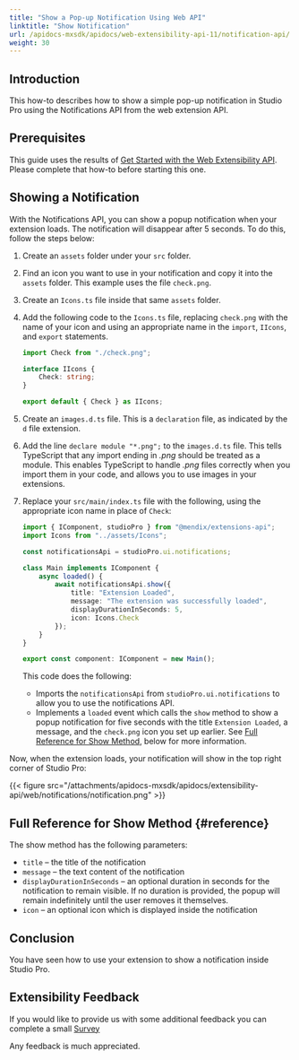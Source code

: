 ```yaml
---
title: "Show a Pop-up Notification Using Web API"
linktitle: "Show Notification"
url: /apidocs-mxsdk/apidocs/web-extensibility-api-11/notification-api/
weight: 30
---
```


## Introduction

This how-to describes how to show a simple pop-up notification in Studio Pro using the Notifications API from the web extension API.

## Prerequisites

This guide uses the results of [Get Started with the Web Extensibility API](/apidocs-mxsdk/apidocs/web-extensibility-api-11/getting-started/). Please complete that how-to before starting this one.

## Showing a Notification

With the Notifications API, you can show a popup notification when your extension loads. The notification will disappear after 5 seconds. To do this, follow the steps below:

1. Create an `assets` folder under your `src` folder.
2. Find an icon you want to use in your notification and copy it into the `assets` folder. This example uses the file `check.png`.
3. Create an `Icons.ts` file inside that same `assets` folder.
4. Add the following code to the `Icons.ts` file, replacing `check.png` with the name of your icon and using an appropriate name in the `import`, `IIcons`, and `export` statements.

    ```typescript
    import Check from "./check.png";

    interface IIcons {
        Check: string;
    }

    export default { Check } as IIcons;
    ```

5. Create an `images.d.ts` file. This is a `declaration` file, as indicated by the `d` file extension.
    
6. Add the line `declare module "*.png";` to the `images.d.ts` file. This tells TypeScript that any import ending in *.png* should be treated as a module. This enables TypeScript to handle *.png* files correctly when you import them in your code, and allows you to use images in your extensions.

7. Replace your `src/main/index.ts` file with the following, using the appropriate icon name in place of `Check`:

    ```typescript
    import { IComponent, studioPro } from "@mendix/extensions-api";
    import Icons from "../assets/Icons";

    const notificationsApi = studioPro.ui.notifications;

    class Main implements IComponent {
        async loaded() {
            await notificationsApi.show({
                title: "Extension Loaded",
                message: "The extension was successfully loaded",
                displayDurationInSeconds: 5,
                icon: Icons.Check
            });
        }
    }

    export const component: IComponent = new Main();
    ```

    This code does the following:
    
    * Imports the `notificationsApi` from `studioPro.ui.notifications` to allow you to use the notifications API.
    * Implements a `loaded` event which calls the `show` method to show a popup notification for five seconds with the title `Extension Loaded`, a message, and the `check.png` icon you set up earlier. See [Full Reference for Show Method](#reference), below for more information.

Now, when the extension loads, your notification will show in the top right corner of Studio Pro:

{{< figure src="/attachments/apidocs-mxsdk/apidocs/extensibility-api/web/notifications/notification.png" >}}

## Full Reference for Show Method {#reference}

The show method has the following parameters:

* `title` – the title of the notification
* `message` – the text content of the notification
* `displayDurationInSeconds` – an optional duration in seconds for the notification to remain visible. If no duration is provided, the popup will remain indefinitely until the user removes it themselves.
* `icon` – an optional icon which is displayed inside the notification

## Conclusion

You have seen how to use your extension to show a notification inside Studio Pro.

## Extensibility Feedback

If you would like to provide us with some additional feedback you can complete a small [Survey](https://survey.alchemer.eu/s3/90801191/Extensibility-Feedback)

Any feedback is much appreciated.